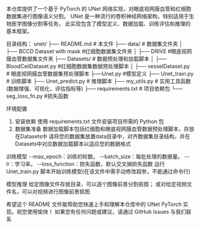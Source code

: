 本仓库提供了一个基于 PyTorch 的 UNet 网络实现，对眼底视网膜血管和红细胞数据集进行图像语义分割。
UNet 是一种流行的卷积神经网络架构，特别适用于生物医学图像分割等任务。
此实现包含了模型定义、数据加载、训练评估和推理的基本框架。

目录结构：
unet/
├── README.md             # 本文件
├── data/                 # 数据集文件夹
│   ├── BCCD Dataset with mask #红细胞数据集文件夹
│   ├── DRIVE        #眼底视网膜血管数据集文件夹
├── Datasets/               # 数据预处理和加载脚本
│   ├── BloodCeilDataset.py   #红细胞数据集数据预处理脚本
│   ├── vesselDataset.py    # 眼底视网膜血管数据集预处理脚本
├──Unet.py           #模型定义
├── Unet_train.py              # 训练脚本
├── Unet_predict.py           # 推理脚本
├── my_utils.py                # 实用工具函数(数据增强、可视化、评估指标等)
├── requirements.txt      # 项目依赖包
└── seg_loss_fn.py             #损失函数

环境配置
1. 安装依赖
使用 requirements.txt 文件安装项目所需的 Python 包
2. 数据集准备
数据加载脚本包括红细胞和眼底视网膜血管数据预处理脚本，存放在Datasets中
请将您的数据集放置data目录中，对齐数据集目录结构，并在 Datasets中对应数据加载脚本以适应您的数据格式

训练模型
--max_epoch：训练的轮数。
--batch_size：每批处理的数据量。
--lr：学习率。
--loss_function：损失函数，默认交叉熵损失函数
运行 Unet_train.py 脚本开始训练模型(在该文件中需手动修改超参，不能通过命令行)

模型推理
给定图像文件存放目录，可以逐个图像前景分割抠图；
或对给定视频文件名，可以对视频进行图像前景抠图

希望这个 README 文件能帮助您快速上手和理解本仓库中的 UNet PyTorch 实现。祝您使用愉快！
如果您有任何问题或建议，请通过 GitHub Issues 与我们联系

